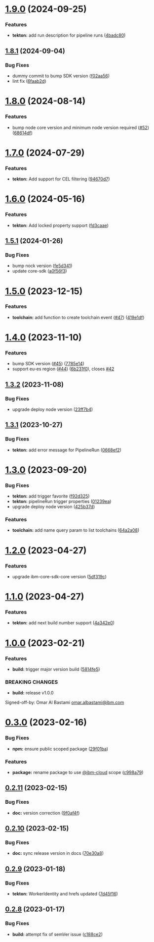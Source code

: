 # [1.9.0](https://github.com/IBM/continuous-delivery-node-sdk/compare/v1.8.1...v1.9.0) (2024-09-25)


### Features

* **tekton:** add run description for pipeline runs ([4badc80](https://github.com/IBM/continuous-delivery-node-sdk/commit/4badc80acb3247717f334f48c08eca3c70b76c7e))

## [1.8.1](https://github.com/IBM/continuous-delivery-node-sdk/compare/v1.8.0...v1.8.1) (2024-09-04)


### Bug Fixes

* dummy commit to bump SDK version ([f02aa56](https://github.com/IBM/continuous-delivery-node-sdk/commit/f02aa56b2a1e6e09242e2a65efca84acf45daace))
* lint fix ([6faab2d](https://github.com/IBM/continuous-delivery-node-sdk/commit/6faab2d1468f44037b19a10141a5c9cf2648c8d6))

# [1.8.0](https://github.com/IBM/continuous-delivery-node-sdk/compare/v1.7.0...v1.8.0) (2024-08-14)


### Features

* bump node core version and minimum node version required ([#52](https://github.com/IBM/continuous-delivery-node-sdk/issues/52)) ([68614df](https://github.com/IBM/continuous-delivery-node-sdk/commit/68614df39e6fd617e562379209c2ff8441fb0a98))

# [1.7.0](https://github.com/IBM/continuous-delivery-node-sdk/compare/v1.6.0...v1.7.0) (2024-07-29)


### Features

* **tekton:** Add support for CEL filtering ([94670d7](https://github.com/IBM/continuous-delivery-node-sdk/commit/94670d73fc0fa2694d43f6f9dd90f273fb4ab9b6))

# [1.6.0](https://github.com/IBM/continuous-delivery-node-sdk/compare/v1.5.1...v1.6.0) (2024-05-16)


### Features

* **tekton:** Add locked property support ([fd3caae](https://github.com/IBM/continuous-delivery-node-sdk/commit/fd3caae37e3901ad2b90567d5a2cd2a13372c909))

## [1.5.1](https://github.com/IBM/continuous-delivery-node-sdk/compare/v1.5.0...v1.5.1) (2024-01-26)


### Bug Fixes

* bump nock version ([fe5d341](https://github.com/IBM/continuous-delivery-node-sdk/commit/fe5d3417b5450f9d7e515d98edf7845f351499c7))
* update core-sdk ([a0f56f3](https://github.com/IBM/continuous-delivery-node-sdk/commit/a0f56f3ecb109fd182a1e4253881be686ca66dd7))

# [1.5.0](https://github.com/IBM/continuous-delivery-node-sdk/compare/v1.4.0...v1.5.0) (2023-12-15)


### Features

* **toolchain:** add function to create toolchain event  ([#47](https://github.com/IBM/continuous-delivery-node-sdk/issues/47)) ([419e1df](https://github.com/IBM/continuous-delivery-node-sdk/commit/419e1df06af3a503b0dfbd1723a0088bb2f386dd))

# [1.4.0](https://github.com/IBM/continuous-delivery-node-sdk/compare/v1.3.2...v1.4.0) (2023-11-10)


### Features

* bump SDK version ([#45](https://github.com/IBM/continuous-delivery-node-sdk/issues/45)) ([7785e14](https://github.com/IBM/continuous-delivery-node-sdk/commit/7785e142fab9e352b411d272c8f4e71129559fdd))
* support eu-es region ([#44](https://github.com/IBM/continuous-delivery-node-sdk/issues/44)) ([6b231f0](https://github.com/IBM/continuous-delivery-node-sdk/commit/6b231f0cf4d13ff1b3a13872ae34b9c84ef25cb1)), closes [#42](https://github.com/IBM/continuous-delivery-node-sdk/issues/42)

## [1.3.2](https://github.com/IBM/continuous-delivery-node-sdk/compare/v1.3.1...v1.3.2) (2023-11-08)


### Bug Fixes

* upgrade deploy node version ([23ff7b4](https://github.com/IBM/continuous-delivery-node-sdk/commit/23ff7b4184500a998e868ef0ecd665ae673a2317))

## [1.3.1](https://github.com/IBM/continuous-delivery-node-sdk/compare/v1.3.0...v1.3.1) (2023-10-27)


### Bug Fixes

* **tekton:** add error message for PipelineRun ([0668ef2](https://github.com/IBM/continuous-delivery-node-sdk/commit/0668ef21ff9f9dc559da972eac08223169781092))

# [1.3.0](https://github.com/IBM/continuous-delivery-node-sdk/compare/v1.2.0...v1.3.0) (2023-09-20)


### Bug Fixes

* **tekton:** add trigger favorite ([f92d325](https://github.com/IBM/continuous-delivery-node-sdk/commit/f92d325479a9d67b49eb481908490fee468e6daa))
* **tekton:** pipelineRun trigger properties ([01239ea](https://github.com/IBM/continuous-delivery-node-sdk/commit/01239ea6b3a41584590b83bf38767e27ec384fe3))
* upgrade deploy node version ([425b37d](https://github.com/IBM/continuous-delivery-node-sdk/commit/425b37d7c5513d2014b86ee08690c9475eee0bb1))


### Features

* **toolchain:** add name query param to list toolchains ([64a2a08](https://github.com/IBM/continuous-delivery-node-sdk/commit/64a2a08bdb23d44cefc24214adee4f19e6b68b09))

# [1.2.0](https://github.com/IBM/continuous-delivery-node-sdk/compare/v1.1.0...v1.2.0) (2023-04-27)


### Features

* upgrade ibm-core-sdk-core version ([5df319c](https://github.com/IBM/continuous-delivery-node-sdk/commit/5df319c4f1e35843b8e0419848c3a5457f84c23d))

# [1.1.0](https://github.com/IBM/continuous-delivery-node-sdk/compare/v1.0.0...v1.1.0) (2023-04-27)


### Features

* **tekton:** add next build number support ([4a342e0](https://github.com/IBM/continuous-delivery-node-sdk/commit/4a342e0fcb65ab1821db1bd370a86275ff376ebb))

# [1.0.0](https://github.com/IBM/continuous-delivery-node-sdk/compare/v0.3.0...v1.0.0) (2023-02-21)


### Features

* **build:** trigger major version build ([5814fe5](https://github.com/IBM/continuous-delivery-node-sdk/commit/5814fe52ccd808cc99348c60f1d4901b0e1e4be0))


### BREAKING CHANGES

* **build:** release v1.0.0

Signed-off-by: Omar Al Bastami <omar.albastami@ibm.com>

# [0.3.0](https://github.com/IBM/continuous-delivery-node-sdk/compare/v0.2.11...v0.3.0) (2023-02-16)


### Bug Fixes

* **npm:** ensure public scoped package ([29f01ba](https://github.com/IBM/continuous-delivery-node-sdk/commit/29f01baa05b03dcb76fbd051e32f96d1c10945a5))


### Features

* **package:** rename package to use [@ibm-cloud](https://github.com/ibm-cloud) scope ([c998a79](https://github.com/IBM/continuous-delivery-node-sdk/commit/c998a79922838bdc2e4b3fbfcaa368c0adebae27))

## [0.2.11](https://github.com/IBM/continuous-delivery-node-sdk/compare/v0.2.10...v0.2.11) (2023-02-15)


### Bug Fixes

* **doc:** version correction ([9f0af4f](https://github.com/IBM/continuous-delivery-node-sdk/commit/9f0af4fb96a748536d3fe19e73cdfb00eef22065))

## [0.2.10](https://github.com/IBM/continuous-delivery-node-sdk/compare/v0.2.9...v0.2.10) (2023-02-15)


### Bug Fixes

* **doc:** sync release version in docs ([70e30a8](https://github.com/IBM/continuous-delivery-node-sdk/commit/70e30a8b233a85af463015061618a1c6457f3781))

## [0.2.9](https://github.com/IBM/continuous-delivery-node-sdk/compare/v0.2.8...v0.2.9) (2023-01-18)


### Bug Fixes

* **tekton:** WorkerIdentity and hrefs updated ([7d45f16](https://github.com/IBM/continuous-delivery-node-sdk/commit/7d45f167842c204523a3972c12c324ee83fec960))

## [0.2.8](https://github.com/IBM/continuous-delivery-node-sdk/compare/v0.2.7...v0.2.8) (2023-01-17)


### Bug Fixes

* **build:** attempt fix of semVer issue ([c188ce2](https://github.com/IBM/continuous-delivery-node-sdk/commit/c188ce2c69c52e11c38461fa28912659bd40d15d))
